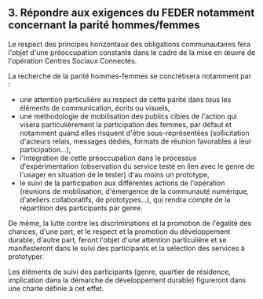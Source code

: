 ## 3.	Répondre aux exigences du FEDER notamment concernant la parité hommes/femmes

Le respect des principes horizontaux des obligations communautaires fera l'objet d'une préoccupation constante dans le cadre de la mise en œuvre de l'opération Centres Sociaux Connectés. 

La recherche de la parité hommes-femmes se concrétisera notamment par  :
- une attention particulière au respect de cette parité dans tous les éléments de communication, écrits ou visuels,
- une méthodologie de mobilisation des publics cibles de l'action qui visera particulièrement la participation des femmes, par défaut et notamment quand elles risquent d'être sous-représentées (sollicitation d'acteurs relais, messages dédiés, formats de réunion favorables à leur participation...),
- l'intégration de cette préoccupation dans le processus d'expérimentation (observation du service testé en lien avec le genre de l'usager en situation de le tester) d'au moins un prototype,
- le suivi de la participation aux différentes actions de l'opération (réunions de mobilisation, d'émergence de la communauté numérique, d'ateliers collaboratifs, de prototypes...), qui rendra compte de la répartition des participants par genre.

De même, la lutte contre les discriminations et la promotion de l'égalité des chances, d'une part, et le respect et la promotion du développement durable, d'autre part, feront l'objet d'une attention particulière et se manifesteront dans le suivi des participants et la sélection des services à prototyper.  

Les éléments de suivi des participants (genre, quartier de résidence, implication dans la démarche de développement durable) figureront dans une charte définie à cet effet.
